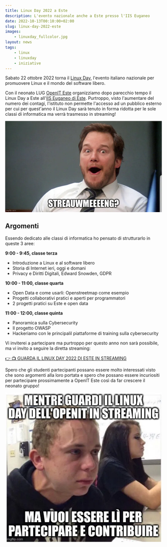 ```yaml
---
title: Linux Day 2022 a Este
description: L'evento nazionale anche a Este presso l'IIS Euganeo
date: 2022-10-13T00:10:00+02:00
slug: linux-day-2022-este
images:
    - linuxday_fullcolor.jpg
layout: news
tags:
    - linux
    - linuxday
    - iniziative
---
```


Sabato 22 ottobre 2022 torna il [Linux Day](https://www.linuxday.it/), l'evento italiano nazionale per promuovere Linux e il mondo del software libero.

Con il neonato LUG [OpenIT Este](progetti/openit-este) organizziamo dopo parecchio tempo il Linux Day a Este all'[IIS Euganeo di Este](https://www.iiseuganeo.cloud/). Purtroppo, visto l'aumentare del numero dei contagi, l'istituto non permette l'accesso ad un pubblico esterno per cui per quest'anno il Linux Day sarà tenuto in forma ridotta per le sole classi di informatica ma verrà trasmesso in streaming!

![Wow, streaming!](wow-streaming.webp)

## Argomenti

Essendo dedicato alle classi di informatica ho pensato di strutturarlo in queste 3 aree:

**9:00 - 9:45, classe terza**
- Introduzione a Linux e al software libero
- Storia di Internet ieri, oggi e domani
- Privacy e Diritti Digitali, Edward Snowden, GDPR
 
 
**10:00 - 11:00, classe quarta**
- Open Data e come usarli: Openstreetmap come esempio
- Progetti collaborativi pratici e aperti per programmatori
- 2 progetti pratici su Este e open data

 
**11:00 - 12:00, classe quinta**
- Panoramica sulla Cybersecurity
- Il progetto OWASP
- Hackeriamo con le principalil piattaforme di training sulla cybersecurity

Vi inviterei a partecipare ma purtroppo per questo anno non sarà possibile, ma vi invito a seguire la diretta streaming:

[👉 📺 GUARDA IL LINUX DAY 2022 DI ESTE IN STREAMING](https://www.euganeortv.cloud/linux-day-2022/)

Spero che gli studenti partecipanti possano essere molto interessati visto che sono argomenti alla loro portata e spero che possano essere incuriositi per partecipare prossimamente a OpenIT Este così da far crescere il neonato gruppo!

![Partecipare al Linux Day di Este 2022](partecipare-linuxday-este.webp)